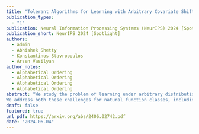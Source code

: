 ```yaml
---
title: "Tolerant Algorithms for Learning with Arbitrary Covariate Shift"
publication_types:
  - "1"
publication: Neural Information Processing Systems (NeurIPS) 2024 [Spotlight]
publication_short: NeurIPS 2024 [Spotlight]
authors:
  - admin
  - Abhishek Shetty
  - Konstantinos Stavropoulos
  - Arsen Vasilyan
author_notes:
  - Alphabetical Ordering
  - Alphabetical Ordering
  - Alphabetical Ordering
  - Alphabetical Ordering
abstract: "We study the problem of learning under arbitrary distribution shift, where the learner is trained on a labeled set from one distribution but evaluated on a different, potentially adversarially generated test distribution. We focus on two frameworks: PQ learning [Goldwasser, A. Kalai, Y. Kalai, Montasser NeurIPS 2020], allowing abstention on adversarially generated parts of the test distribution, and TDS learning [Klivans, Stavropoulos, Vasilyan COLT 2024], permitting abstention on the entire test distribution if distribution shift is detected. All prior known algorithms either rely on learning primitives that are computationally hard even for simple function classes, or end up abstaining entirely even in the presence of a tiny amount of distribution shift.\n
We address both these challenges for natural function classes, including intersections of halfspaces and decision trees, and standard training distributions, including Gaussians. For PQ learning, we give efficient learning algorithms, while for TDS learning, our algorithms can tolerate moderate amounts of distribution shift. At the core of our approach is an improved analysis of spectral outlier-removal techniques from learning with nasty noise. Our analysis can (1) handle arbitrarily large fraction of outliers, which is crucial for handling arbitrary distribution shifts, and (2) obtain stronger bounds on polynomial moments of the distribution after outlier removal, yielding new insights into polynomial regression under distribution shifts. Lastly, our techniques lead to novel results for tolerant testable learning [Rubinfeld and Vasilyan STOC 2023], and learning with nasty noise."
draft: false
featured: true
url_pdf: https://arxiv.org/abs/2406.02742.pdf
date: "2024-06-04"
---
```

